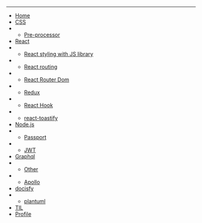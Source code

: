 <hr />

* [Home](README.md)
* [CSS](/css/README.md)
* * [Pre-processor](/css/pre-processor.md)
* [React](/react/react.md)
* * [React styling with JS library](/react/styling-with-js.md)
* * [React routing](/react/react-routing.md)
* * [React Router Dom](/react/React-Router-dom.md)
* * [Redux](/react/Redux.md)
* * [React Hook](/react/React-hook.md)
* * [react-toastify](/react/react-toastify.md)
* [Node.js](/node/node.md)
* * [Passport](/node/passport.md)
* * [JWT](/node/jwt.md)
* [Graphql](/graphql/graphql.md)
* * [Other](/graphql/other.md)
* * [Apollo](/graphql/apollo.md)
*  [docisfy](/docsify/README.md)
* * [plantuml](/docsify/plantuml.md)
*  [TIL](TIL.md)
*  [Profile](Profile.md)

